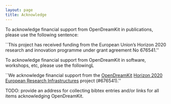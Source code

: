 ```yaml
---
layout: page
title: Acknowledge
---
```


To acknowledge financial support from OpenDreamKit in publications,
please use the following sentence:

``This project has received funding from the European Union’s Horizon
2020 research and innovation programme under grant agreement No 676541.''

To acknowledge financial support from OpenDreamKit in software,
workshops, etc, please use the followingL

``We acknowledge financial support from the
[OpenDreamKit](http://opendreamkit.org/)
[Horizon 2020](https://ec.europa.eu/programmes/horizon2020/)
[European Research Infrastructures](https://ec.europa.eu/programmes/horizon2020/en/h2020-section/european-research-infrastructures-including-e-infrastructures)
project (#676541).''

TODO: provide an address for collecting bibtex entries and/or links
for all items acknowledging OpenDreamKit.
